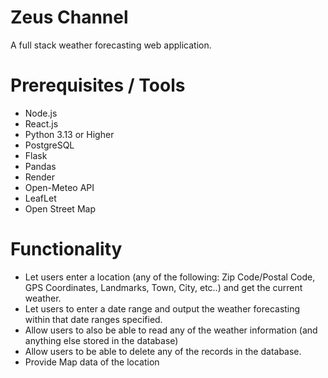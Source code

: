 # Zeus Channel

A full stack weather forecasting web application.

# Prerequisites / Tools

 - Node.js
 - React.js
 - Python 3.13 or Higher
 - PostgreSQL
 - Flask
 - Pandas
 - Render
 - Open-Meteo API
 - LeafLet
 - Open Street Map

# Functionality 
 - Let users enter a location (any of the following: Zip Code/Postal Code, GPS Coordinates, Landmarks, Town, City, etc..) and get the current weather.
 - Let users to enter a date range and output the weather forecasting within that date ranges specified.
 - Allow users to also be able to read any of the weather information (and anything else stored in the database)
 - Allow users to be able to delete any of the records in the database.
 - Provide Map data of the location
